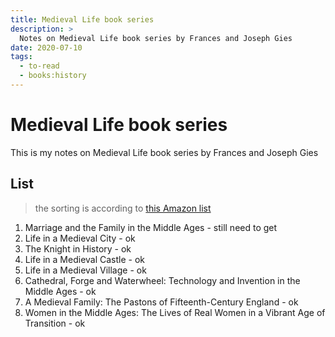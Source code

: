 ```yaml
---
title: Medieval Life book series
description: >
  Notes on Medieval Life book series by Frances and Joseph Gies
date: 2020-07-10
tags:
  - to-read
  - books:history
---
```


# Medieval Life book series

This is my notes on Medieval Life book series by Frances and Joseph Gies

## List

> the sorting is according to [this Amazon list](https://www.amazon.com/gp/product/B085Q9VCYG)

1. Marriage and the Family in the Middle Ages - still need to get
2. Life in a Medieval City - ok
3. The Knight in History - ok
4. Life in a Medieval Castle - ok
5. Life in a Medieval Village - ok
6. Cathedral, Forge and Waterwheel: Technology and Invention in the Middle Ages - ok
7. A Medieval Family: The Pastons of Fifteenth-Century England - ok
8. Women in the Middle Ages: The Lives of Real Women in a Vibrant Age of Transition - ok
